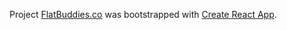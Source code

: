 Project [FlatBuddies.co](http://flatbuddies.co) was bootstrapped with [Create React App](https://github.com/facebookincubator/create-react-app).

